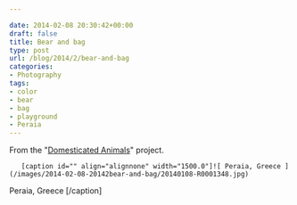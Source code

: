 ```yaml
---

date: 2014-02-08 20:30:42+00:00
draft: false
title: Bear and bag
type: post
url: /blog/2014/2/bear-and-bag
categories:
- Photography
tags:
- color
- bear
- bag
- playground
- Peraia
---
```


From the "[Domesticated Animals](/domesticated-animals)" project.


  
       [caption id="" align="alignnone" width="1500.0"]![ Peraia, Greece ](/images/2014-02-08-20142bear-and-bag/20140108-R0001348.jpg)
 Peraia, Greece [/caption]
